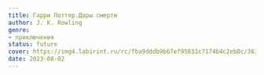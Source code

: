 ```yaml
---
title: Гарри Поттер.Дары смерти
author: J. K. Rowling
genre:
- приключения
status: future
cover: https://img4.labirint.ru/rc/fba9dddb9b67ef95831c7174b4c2eb8c/363x561q80/books16/150746/cover.jpg?1280394613
date: 2023-08-02
---
```


